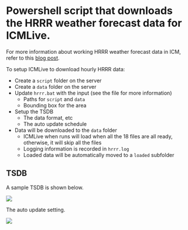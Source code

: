 # Powershell script that downloads the HRRR weather forecast data for ICMLive.

For more information about working HRRR weather forecast data in ICM, refer to this [blog post](https://mel-meng-pe.medium.com/how-to-get-rainfall-forecast-into-tsdb-in-infoworks-icm-97faa6934abe).

To setup ICMLive to download hourly HRRR data:
* Create a `script` folder on the server
* Create a `data` folder on the server
* Update `hrrr.bat` with the input (see the file for more information)
   * Paths for `script` and `data`
   * Bounding box for the area
 * Setup the TSDB
   * The data format, etc
   * The auto update schedule
 * Data will be downloaded to the `data` folder
   * ICMLive when runs will load when all the 18 files are all ready, otherwise, it will skip all the files
   * Logging information is recorded in `hrrr.log`
   * Loaded data will be automatically moved to a `loaded` subfolder

## TSDB

A sample TSDB is shown below.

![](images/hrrr_tsdb1.png)

The auto update setting.

![](images/hrrr_tsdb2.png)

